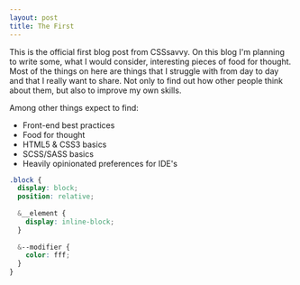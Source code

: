 ```yaml
---
layout: post
title: The First
---
```


This is the official first blog post from CSSsavvy. On this blog I'm planning to write some, what I would consider, interesting pieces of food for thought. Most of the things on here are things that I struggle with from day to day and that I really want to share. Not only to find out how other people think about them, but also to improve my own skills. 

Among other things expect to find:

+ Front-end best practices
+ Food for thought
+ HTML5 & CSS3 basics
+ SCSS/SASS basics 
+ Heavily opinionated preferences for IDE's

``` scss
.block {
  display: block;
  position: relative;
  
  &__element {
    display: inline-block;
  }
  
  &--modifier {
    color: fff;
  }
}
```
